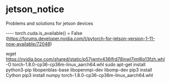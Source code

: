 # jetson_notice
Problems and solutions for jetson devices


---- torch.cuda.is_available() = False (https://forums.developer.nvidia.com/t/pytorch-for-jetson-version-1-11-now-available/72048)

wget https://nvidia.box.com/shared/static/p57jwntv436lfrd78inwl7iml6p13fzh.whl -O torch-1.8.0-cp36-cp36m-linux_aarch64.whl
sudo apt-get install python3-pip libopenblas-base libopenmpi-dev libomp-dev
pip3 install Cython
pip3 install numpy torch-1.8.0-cp36-cp36m-linux_aarch64.whl
